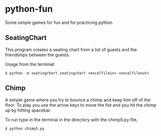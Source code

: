 python-fun
==========

Some simple games for fun and for practicing python

## SeatingChart
This program creates a seating chart from a list of guests and the friendships between the guests.

Usage from the terminal:
```
$ python -m seatingchart.seatingchart <excelfilein> <excelfileout>
```

## Chimp

A simple game where you try to bounce a chimp and keep 
him off of the floor. To play you use the arrow keys to move the
fist and you hit the chimp up by hitting spacebar.

To run type in the terminal in the directory with the chimp5.py file,
```
$ python chimp5.py
```

